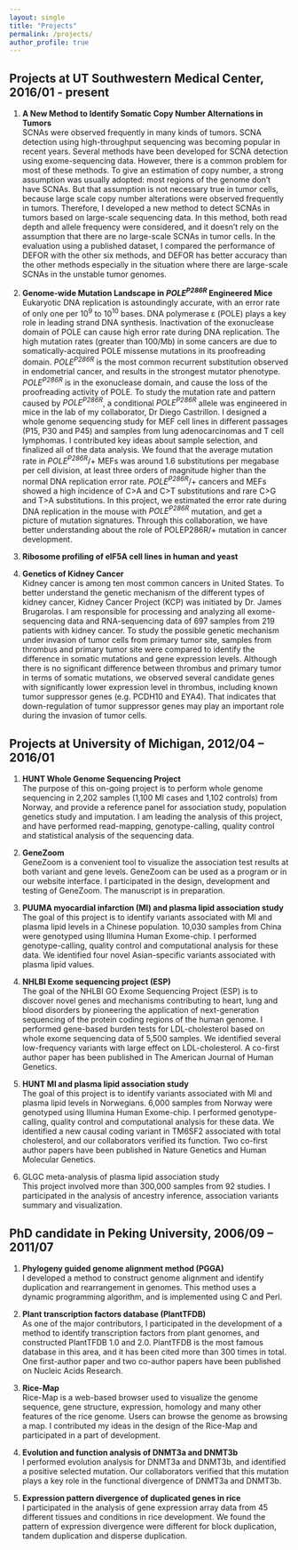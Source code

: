 ```yaml
---
layout: single
title: "Projects"
permalink: /projects/
author_profile: true
---
```


## Projects at UT Southwestern Medical Center, 2016/01 - present
1. **A New Method to Identify Somatic Copy Number Alternations in Tumors**  
    SCNAs were observed frequently in many kinds of tumors. SCNA detection using high-throughput sequencing was becoming popular in recent years. Several methods have been developed for SCNA detection using exome-sequencing data. However, there is a common problem for most of these methods. To give an estimation of copy number, a strong assumption was usually adopted: most regions of the genome don’t have SCNAs. But that assumption is not necessary true in tumor cells, because large scale copy number alterations were observed frequently in tumors. Therefore, I developed a new method to detect SCNAs in tumors based on large-scale sequencing data. In this method, both read depth and allele frequency were considered, and it doesn’t rely on the assumption that there are no large-scale SCNAs in tumor cells. In the evaluation using a published dataset, I compared the performance of DEFOR with the other six methods, and DEFOR has better accuracy than the other methods especially in the situation where there are large-scale SCNAs in the unstable tumor genomes.

2. **Genome-wide Mutation Landscape in _POLE<sup>P286R</sup>_ Engineered Mice**  
    Eukaryotic DNA replication is astoundingly accurate, with an error rate of only one per 10<sup>9</sup> to 10<sup>10</sup> bases. DNA polymerase ε (POLE) plays a key role in leading strand DNA synthesis. Inactivation of the exonuclease domain of POLE can cause high error rate during DNA replication. The high mutation rates (greater than 100/Mb) in some cancers are due to somatically-acquired POLE missense mutations in its proofreading domain. _POLE<sup>P286R</sup>_ is the most common recurrent substitution observed in endometrial cancer, and results in the strongest mutator phenotype. _POLE<sup>P286R</sup>_ is in the exonuclease domain, and cause the loss of the proofreading activity of POLE. To study the mutation rate and pattern caused by _POLE<sup>P286R</sup>_, a conditional _POLE<sup>P286R</sup>_ allele was engineered in mice in the lab of my collaborator, Dr Diego Castrillon. I designed a whole genome sequencing study for MEF cell lines in different passages (P15, P30 and P45) and samples from lung adenocarcinomas and T cell lymphomas. I contributed key ideas about sample selection, and finalized all of the data analysis. We found that the average mutation rate in _POLE<sup>P286R</sup>_/+ MEFs was around 1.6 substitutions per megabase per cell division, at least three orders of magnitude higher than the normal DNA replication error rate. _POLE<sup>P286R</sup>_/+ cancers and MEFs showed a high incidence of C>A and C>T substitutions and rare C>G and T>A substitutions. In this project, we estimated the error rate during DNA replication in the mouse with _POLE<sup>P286R</sup>_ mutation, and get a picture of mutation signatures. Through this collaboration, we have better understanding about the role of POLEP286R/+ mutation in cancer development.
    
3. **Ribosome profiling of eIF5A cell lines in human and yeast**  


3. **Genetics of Kidney Cancer**  
    Kidney cancer is among ten most common cancers in United States. To better understand the genetic mechanism of the different types of kidney cancer, Kidney Cancer Project (KCP) was initiated by Dr. James Brugarolas. I am responsible for processing and analyzing all exome-sequencing data and RNA-sequencing data of 697 samples from 219 patients with kidney cancer.
To study the possible genetic mechanism under invasion of tumor cells from primary tumor site, samples from thrombus and primary tumor site were compared to identify the difference in somatic mutations and gene expression levels. Although there is no significant difference between thrombus and primary tumor in terms of somatic mutations, we observed several candidate genes with significantly lower expression level in thrombus, including known tumor suppressor genes (e.g. PCDH10 and EYA4). That indicates that down-regulation of tumor suppressor genes may play an important role during the invasion of tumor cells.

## Projects at University of Michigan, 2012/04 – 2016/01
1. **HUNT Whole Genome Sequencing Project**  
    The purpose of this on-going project is to perform whole genome sequencing in 2,202 samples (1,100 MI cases and 1,102 controls) from Norway, and provide a reference panel for association study, population genetics study and imputation. I am leading the analysis of this project, and have performed read-mapping, genotype-calling, quality control and statistical analysis of the sequencing data.

2. **GeneZoom**  
    GeneZoom is a convenient tool to visualize the association test results at both variant and gene levels. GeneZoom can be used as a program or in our website interface. I participated in the design, development and testing of GeneZoom. The manuscript is in preparation.

3. **PUUMA myocardial infarction (MI) and plasma lipid association study**  
    The goal of this project is to identify variants associated with MI and plasma lipid levels in a Chinese population. 10,030 samples from China were genotyped using Illumina Human Exome-chip. I performed genotype-calling, quality control and computational analysis for these data. We identified four novel Asian-specific variants associated with plasma lipid values.

4. **NHLBI Exome sequencing project (ESP)**  
    The goal of the NHLBI GO Exome Sequencing Project (ESP) is to discover novel genes and mechanisms contributing to heart, lung and blood disorders by pioneering the application of next-generation sequencing of the protein coding regions of the human genome. I performed gene-based burden tests for LDL-cholesterol based on whole exome sequencing data of 5,500 samples. We identified several low-frequency variants with large effect on LDL-cholesterol. A co-first author paper has been published in The American Journal of Human Genetics.

5. **HUNT MI and plasma lipid association study**  
    The goal of this project is to identify variants associated with MI and plasma lipid levels in Norwegians. 6,000 samples from Norway were genotyped using Illumina Human Exome-chip. I performed genotype-calling, quality control and computational analysis for these data. We identified a new causal coding variant in TM6SF2 associated with total cholesterol, and our collaborators verified its function. Two co-first author papers have been published in Nature Genetics and Human Molecular Genetics.

6. GLGC meta-analysis of plasma lipid association study  
    This project involved more than 300,000 samples from 92 studies. I participated in the analysis of ancestry inference, association variants summary and visualization.

## PhD candidate in Peking University, 2006/09 – 2011/07

1. **Phylogeny guided genome alignment method (PGGA)**  
    I developed a method to construct genome alignment and identify duplication and rearrangement in genomes. This method uses a dynamic programming algorithm, and is implemented using C and Perl.

2. **Plant transcription factors database (PlantTFDB)**  
    As one of the major contributors, I participated in the development of a method to identify transcription factors from plant genomes, and constructed PlantTFDB 1.0 and 2.0. PlantTFDB is the most famous database in this area, and it has been cited more than 300 times in total. One first-author paper and two co-author papers have been published on Nucleic Acids Research.

3. **Rice-Map**  
    Rice-Map is a web-based browser used to visualize the genome sequence, gene structure, expression, homology and many other features of the rice genome. Users can browse the genome as browsing a map. I contributed my ideas in the design of the Rice-Map and participated in a part of development.

4. **Evolution and function analysis of DNMT3a and DNMT3b**  
    I performed evolution analysis for DNMT3a and DNMT3b, and identified a positive selected mutation. Our collaborators verified that this mutation plays a key role in the functional divergence of DNMT3a and DNMT3b.

5. **Expression pattern divergence of duplicated genes in rice**  
    I participated in the analysis of gene expression array data from 45 different tissues and conditions in rice development. We found the pattern of expression divergence were different for block duplication, tandem duplication and disperse duplication.

